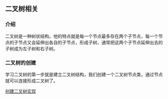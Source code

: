 ## 二叉树相关

### 介绍

二叉树是一种树状结构，他的特点就是每一个节点最多存在两个子节点，每一个节点的子节点又会延伸出各自的子节点，形成子树，通常把这两个子节点延伸出去的子树成为左子树和右子树。

### 二叉树的创建

学习二叉树的第一步就是建立二叉树结构，我们创建一个二叉树节点类，通过节点就可以连接形成二叉树了。

[创建二叉树实现](./创建二叉树.md)
